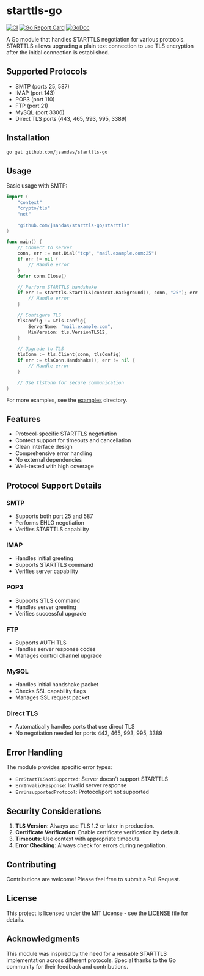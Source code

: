 # starttls-go

[![CI](https://github.com/jsandas/starttls-go/actions/workflows/ci.yml/badge.svg)](https://github.com/jsandas/starttls-go/actions/workflows/ci.yml)
[![Go Report Card](https://goreportcard.com/badge/github.com/jsandas/starttls-go)](https://goreportcard.com/report/github.com/jsandas/starttls-go)
[![GoDoc](https://godoc.org/github.com/jsandas/starttls-go?status.svg)](https://godoc.org/github.com/jsandas/starttls-go)

A Go module that handles STARTTLS negotiation for various protocols. STARTTLS allows upgrading a plain text connection to use TLS encryption after the initial connection is established.

## Supported Protocols

- SMTP (ports 25, 587)
- IMAP (port 143)
- POP3 (port 110)
- FTP (port 21)
- MySQL (port 3306)
- Direct TLS ports (443, 465, 993, 995, 3389)

## Installation

```bash
go get github.com/jsandas/starttls-go
```

## Usage

Basic usage with SMTP:

```go
import (
    "context"
    "crypto/tls"
    "net"
    
    "github.com/jsandas/starttls-go/starttls"
)

func main() {
    // Connect to server
    conn, err := net.Dial("tcp", "mail.example.com:25")
    if err != nil {
        // Handle error
    }
    defer conn.Close()

    // Perform STARTTLS handshake
    if err := starttls.StartTLS(context.Background(), conn, "25"); err != nil {
        // Handle error
    }

    // Configure TLS
    tlsConfig := &tls.Config{
        ServerName: "mail.example.com",
        MinVersion: tls.VersionTLS12,
    }

    // Upgrade to TLS
    tlsConn := tls.Client(conn, tlsConfig)
    if err := tlsConn.Handshake(); err != nil {
        // Handle error
    }

    // Use tlsConn for secure communication
}
```

For more examples, see the [examples](./examples) directory.

## Features

- Protocol-specific STARTTLS negotiation
- Context support for timeouts and cancellation
- Clean interface design
- Comprehensive error handling
- No external dependencies
- Well-tested with high coverage

## Protocol Support Details

### SMTP
- Supports both port 25 and 587
- Performs EHLO negotiation
- Verifies STARTTLS capability

### IMAP
- Handles initial greeting
- Supports STARTTLS command
- Verifies server capability

### POP3
- Supports STLS command
- Handles server greeting
- Verifies successful upgrade

### FTP
- Supports AUTH TLS
- Handles server response codes
- Manages control channel upgrade

### MySQL
- Handles initial handshake packet
- Checks SSL capability flags
- Manages SSL request packet

### Direct TLS
- Automatically handles ports that use direct TLS
- No negotiation needed for ports 443, 465, 993, 995, 3389

## Error Handling

The module provides specific error types:
- `ErrStartTLSNotSupported`: Server doesn't support STARTTLS
- `ErrInvalidResponse`: Invalid server response
- `ErrUnsupportedProtocol`: Protocol/port not supported

## Security Considerations

1. **TLS Version**: Always use TLS 1.2 or later in production.
2. **Certificate Verification**: Enable certificate verification by default.
3. **Timeouts**: Use context with appropriate timeouts.
4. **Error Checking**: Always check for errors during negotiation.

## Contributing

Contributions are welcome! Please feel free to submit a Pull Request.

## License

This project is licensed under the MIT License - see the [LICENSE](./LICENSE) file for details.

## Acknowledgments

This module was inspired by the need for a reusable STARTTLS implementation across different protocols. Special thanks to the Go community for their feedback and contributions.
